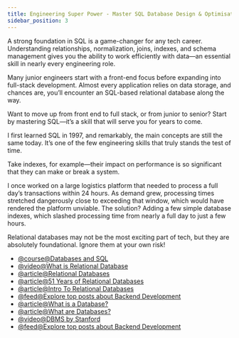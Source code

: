 ```yaml
---
title: Engineering Super Power - Master SQL Database Design & Optimisation
sidebar_position: 3
---
```


A strong foundation in SQL is a game-changer for any tech career. Understanding relationships, normalization, joins, indexes, and schema management gives you the ability to work efficiently with data—an essential skill in nearly every engineering role.

Many junior engineers start with a front-end focus before expanding into full-stack development. Almost every application relies on data storage, and chances are, you’ll encounter an SQL-based relational database along the way.

Want to move up from front end to full stack, or from junior to senior? Start by mastering SQL—it’s a skill that will serve you for years to come.

I first learned SQL in 1997, and remarkably, the main concepts are still the same today. It’s one of the few engineering skills that truly stands the test of time.

Take indexes, for example—their impact on performance is so significant that they can make or break a system.

I once worked on a large logistics platform that needed to process a full day’s transactions within 24 hours. As demand grew, processing times stretched dangerously close to exceeding that window, which would have rendered the platform unviable. The solution? Adding a few simple database indexes, which slashed processing time from nearly a full day to just a few hours.

Relational databases may not be the most exciting part of tech, but they are absolutely foundational. Ignore them at your own risk!

- [@course@Databases and SQL](https://www.edx.org/course/databases-5-sql)
- [@video@What is Relational Database](https://youtu.be/OqjJjpjDRLc)
- [@article@Relational Databases](https://www.ibm.com/cloud/learn/relational-databases)
- [@article@51 Years of Relational Databases](https://learnsql.com/blog/codd-article-databases/)
- [@article@Intro To Relational Databases](https://www.udacity.com/course/intro-to-relational-databases--ud197)
- [@feed@Explore top posts about Backend Development](https://app.daily.dev/tags/backend?ref=roadmapsh)
- [@article@What is a Database?](https://www.oracle.com/database/what-is-database/)
- [@article@What are Databases?](https://www.prisma.io/dataguide/intro/what-are-databases)
- [@video@DBMS by Stanford](https://www.youtube.com/watch?v=D-k-h0GuFmE\&list=PL9ysvtVnryGpnIj9rcIqNDxakUn6v72Hm)
- [@feed@Explore top posts about Backend Development](https://app.daily.dev/tags/backend?ref=roadmapsh)
